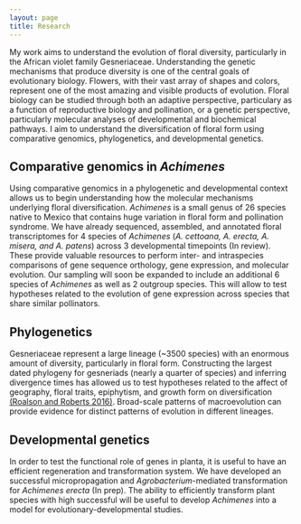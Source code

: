 ```yaml
---
layout: page
title: Research
---
```


My work aims to understand the evolution of floral diversity, particularly in the African violet family Gesneriaceae. Understanding the genetic mechanisms that produce diversity is one of the central goals of evolutionary biology. Flowers, with their vast array of shapes and colors, represent one of the most amazing and visible products of evolution. Floral biology can be studied through both an adaptive perspective, particulary as a function of reproductive biology and pollination, or a genetic perspective, particularly molecular analyses of developmental and biochemical pathways. I aim to understand the diversification of floral form using comparative genomics, phylogenetics, and developmental genetics.

## Comparative genomics in *Achimenes* 
Using comparative genomics in a phylogenetic and developmental context allows us to begin understanding how the molecular mechanisms underlying floral diversification. *Achimenes* is a small genus of 26 species native to Mexico that contains huge variation in floral form and pollination syndrome. We have already sequenced, assembled, and annotated floral transcriptomes for 4 species of *Achimenes* (*A. cettoana, A. erecta, A. misera, and A. patens*) across 3 developmental timepoints (In review). These provide valuable resources to perform inter- and intraspecies comparisons of gene sequence orthology, gene expression, and molecular evolution. Our sampling will soon be expanded to include an additional 6 species of *Achimenes* as well as 2 outgroup species. This will allow to test hypotheses related to the evolution of gene expression across species that share similar pollinators. 

## Phylogenetics
Gesneriaceae represent a large lineage (~3500 species) with an enormous amount of diversity, particularly in floral form. Constructing the largest dated phylogeny for gesneriads (nearly a quarter of species) and inferring divergence times has allowed us to test hypotheses related to the affect of geography, floral traits, epiphytism, and growth form on diversification [(Roalson and Roberts 2016)](http://sysbio.oxfordjournals.org/content/65/4/662). Broad-scale patterns of macroevolution can provide evidence for distinct patterns of evolution in different lineages. 

## Developmental genetics
In order to test the functional role of genes in planta, it is useful to have an efficient regeneration and transformation system. We have developed an successful micropropagation and *Agrobacterium*-mediated transformation for *Achimenes erecta* (In prep). The ability to efficiently transform plant species with high successful will be useful to develop *Achimenes* into a model for evolutionary-developmental studies. 


